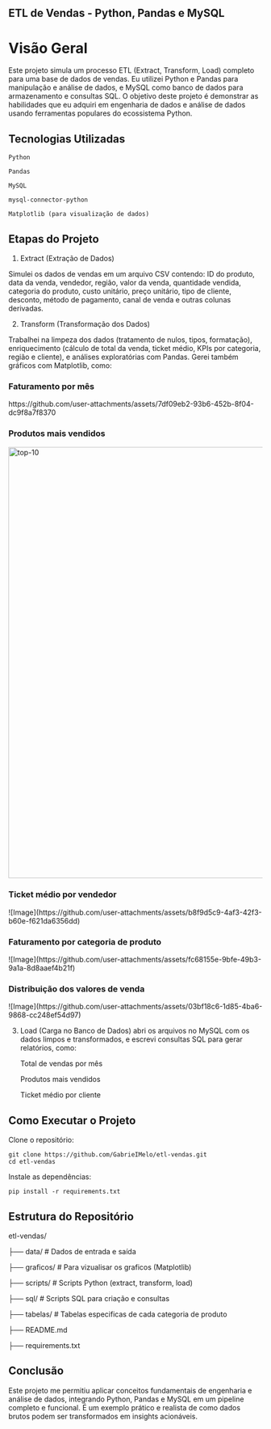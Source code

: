 ## ETL de Vendas - Python, Pandas e MySQL

# Visão Geral

Este projeto simula um processo ETL (Extract, Transform, Load) completo para uma base de dados de vendas. Eu utilizei Python e Pandas para manipulação e análise de dados, e MySQL como banco de dados para armazenamento e consultas SQL. O objetivo deste projeto é demonstrar as habilidades que eu adquiri em engenharia de dados e análise de dados usando ferramentas populares do ecossistema Python.

## Tecnologias Utilizadas

    Python

    Pandas

    MySQL

    mysql-connector-python

    Matplotlib (para visualização de dados)

## Etapas do Projeto
1. Extract (Extração de Dados)

Simulei os dados de vendas em um arquivo CSV contendo: ID do produto, data da venda, vendedor, região, valor da venda, quantidade vendida, categoria do produto, custo unitário, preço unitário, tipo de cliente, desconto, método de pagamento, canal de venda e outras colunas derivadas.

2. Transform (Transformação dos Dados)

Trabalhei na limpeza dos dados (tratamento de nulos, tipos, formatação), enriquecimento (cálculo de total da venda, ticket médio, KPIs por categoria, região e cliente), e análises exploratórias com Pandas. Gerei também gráficos com Matplotlib, como:

<h3>Faturamento por mês</h3>
https://github.com/user-attachments/assets/7df09eb2-93b6-452b-8f04-dc9f8a7f8370

<h3>Produtos mais vendidos</h3>
<img width="853" alt="top-10" src="https://github.com/user-attachments/assets/78336e54-b00f-441e-ae91-219d921128c8">

<h3>Ticket médio por vendedor</h3>
![Image](https://github.com/user-attachments/assets/b8f9d5c9-4af3-42f3-b60e-f621da6356dd)

<h3>Faturamento por categoria de produto</h3>
![Image](https://github.com/user-attachments/assets/fc68155e-9bfe-49b3-9a1a-8d8aaef4b21f)

<h3>Distribuição dos valores de venda</h3>
![Image](https://github.com/user-attachments/assets/03bf18c6-1d85-4ba6-9868-cc248ef54d97)


3. Load (Carga no Banco de Dados)
abri os arquivos no MySQL com os dados limpos e transformados, e escrevi consultas SQL para gerar relatórios, como:

    Total de vendas por mês

    Produtos mais vendidos

    Ticket médio por cliente

## Como Executar o Projeto
 Clone o repositório:

    git clone https://github.com/GabrieIMelo/etl-vendas.git
    cd etl-vendas


Instale as dependências:

    pip install -r requirements.txt


## Estrutura do Repositório

etl-vendas/

├── data/                # Dados de entrada e saída

├── graficos/            # Para vizualisar os graficos (Matplotlib)

├── scripts/             # Scripts Python (extract, transform, load)

├── sql/                 # Scripts SQL para criação e consultas

├── tabelas/             # Tabelas especificas de cada categoria de produto

├── README.md

├── requirements.txt

## Conclusão

Este projeto me permitiu aplicar conceitos fundamentais de engenharia e análise de dados, integrando Python, Pandas e MySQL em um pipeline completo e funcional. É um exemplo prático e realista de como dados brutos podem ser transformados em insights acionáveis.
